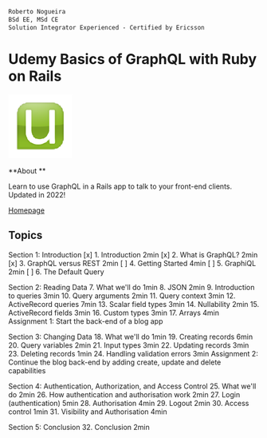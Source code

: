 ```
Roberto Nogueira  
BSd EE, MSd CE
Solution Integrator Experienced - Certified by Ericsson
```
# Udemy Basics of GraphQL with Ruby on Rails

![udemy image](images/udemy.png)

**About **

Learn to use GraphQL in a Rails app to talk to your front-end clients. Updated in 2022!

[Homepage](https://justworks.udemy.com/course/basics-of-graphql-with-ruby-on-rails/learn/lecture/8563962#overview)

## Topics
Section 1: Introduction
[x] 1. Introduction 2min
[x] 2. What is GraphQL? 2min
[x] 3. GraphQL versus REST 2min
[ ] 4. Getting Started 4min
[ ] 5. GraphiQL 2min
[ ] 6. The Default Query

Section 2: Reading Data
7. What we'll do 1min
8. JSON 2min
9. Introduction to queries 3min
10. Query arguments 2min
11. Query context 3min
12. ActiveRecord queries 7min
13. Scalar field types 3min
14. Nullability 2min
15. ActiveRecord fields 3min
16. Custom types 3min
17. Arrays 4min
Assignment 1: Start the back-end of a blog app

Section 3: Changing Data
18. What we'll do 1min
19. Creating records 6min
20. Query variables 2min
21. Input types 3min
22. Updating records 3min
23. Deleting records 1min
24. Handling validation errors 3min
Assignment 2: Continue the blog back-end by adding create, update and delete capabilities

Section 4: Authentication, Authorization, and Access Control 
25. What we'll do 2min
26. How authentication and authorisation work 2min
27. Login (authentication) 5min
28. Authorisation 4min
29. Logout 2min
30. Access control 1min
31. Visibility and Authorisation 4min

Section 5: Conclusion
32. Conclusion 2min

